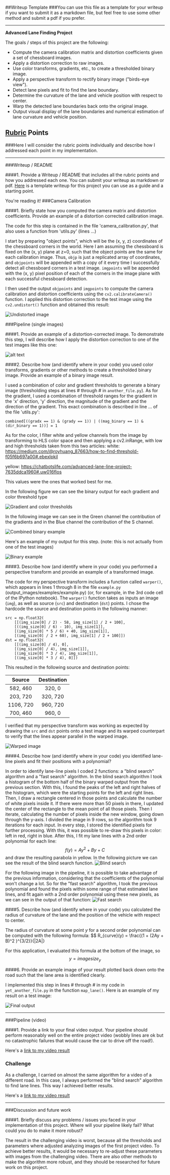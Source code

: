 ##Writeup Template
###You can use this file as a template for your writeup if you want to submit it as a markdown file, but feel free to use some other method and submit a pdf if you prefer.

---

**Advanced Lane Finding Project**

The goals / steps of this project are the following:

* Compute the camera calibration matrix and distortion coefficients given a set of chessboard images.
* Apply a distortion correction to raw images.
* Use color transforms, gradients, etc., to create a thresholded binary image.
* Apply a perspective transform to rectify binary image ("birds-eye view").
* Detect lane pixels and fit to find the lane boundary.
* Determine the curvature of the lane and vehicle position with respect to center.
* Warp the detected lane boundaries back onto the original image.
* Output visual display of the lane boundaries and numerical estimation of lane curvature and vehicle position.

[//]: # (Image References)

[undistorted]: ./camera_cal/test0.jpg "Undistorted"
[image2]: ./test_images/test1.jpg "Road Transformed"
[thresholds]: ./output_images/thresholds.jpg "Gradient and color thresholds"
[thresholds_warped]: ./output_images/thresholds_warped.jpg "Gradient and color thresholds warped"
[final_output]: ./output_images/final_output.jpg "Final binary output"
[image3]: ./output_images/binary_test5.jpg "Binary Example"
[image33]: ./output_images/combined_binary_test5.jpg "Combined binary Example"
[image4]: ./output_images/perspective_straight_lines1.jpg "Warp Example"
[image5]: ./output_images/search_blind.jpg "Fit Visual"
[image55]: ./output_images/search_fast.jpg "Fit Visual"
[image6]: ./output_images/final_result.jpg "Output"
[video1]: ./output_project_video.mp4 "Video"

## [Rubric](https://review.udacity.com/#!/rubrics/571/view) Points
###Here I will consider the rubric points individually and describe how I addressed each point in my implementation.  

---
###Writeup / README

####1. Provide a Writeup / README that includes all the rubric points and how you addressed each one.  You can submit your writeup as markdown or pdf.  [Here](https://github.com/udacity/CarND-Advanced-Lane-Lines/blob/master/writeup_template.md) is a template writeup for this project you can use as a guide and a starting point.  

You're reading it!
###Camera Calibration

####1. Briefly state how you computed the camera matrix and distortion coefficients. Provide an example of a distortion corrected calibration image.

The code for this step is contained in the file 'camera_calibration.py', that also uses a function from 'utils.py' (lines ...)

I start by preparing "object points", which will be the (x, y, z) coordinates of the chessboard corners in the world. Here I am assuming the chessboard is fixed on the (x, y) plane at z=0, such that the object points are the same for each calibration image.  Thus, `objp` is just a replicated array of coordinates, and `objpoints` will be appended with a copy of it every time I successfully detect all chessboard corners in a test image.  `imgpoints` will be appended with the (x, y) pixel position of each of the corners in the image plane with each successful chessboard detection.  

I then used the output `objpoints` and `imgpoints` to compute the camera calibration and distortion coefficients using the `cv2.calibrateCamera()` function.  I applied this distortion correction to the test image using the `cv2.undistort()` function and obtained this result: 

![Undistorted image][undistorted]



###Pipeline (single images)

####1. Provide an example of a distortion-corrected image.
To demonstrate this step, I will describe how I apply the distortion correction to one of the test images like this one:

![alt text][image2]

####2. Describe how (and identify where in your code) you used color transforms, gradients or other methods to create a thresholded binary image.  Provide an example of a binary image result.

I used a combination of color and gradient thresholds to generate a binary image (thresholding steps at lines # through # in `another_file.py`). 
As for the gradient, I used a combination of threshold ranges for the gradient in the 'x' direction, 'y' direction, the magnitude of the gradient and the direction of the gradient.
This exact combination is described in line ... of the file 'utils.py':

    combined[((gradx == 1) & (grady == 1)) | ((mag_binary == 1) & (dir_binary == 1))] = 1

As for the color, I filter white and yellow channels from the image by transforming to HLS color space and then applying a cv2.inRange, with low and high thresholds taken from this two articles:
white:
https://medium.com/@royhuang_87663/how-to-find-threshold-f05f6b697a00#.ebexlpkil

yellow:
https://chatbotslife.com/advanced-lane-line-project-7635ddca1960#.uw016flos

This values were the ones that worked best for me.

In the following figure we can see the binary output for each gradient and color threshold type

![Gradient and color thresholds][thresholds]

In the following image we can see in the Green channel the contribution of the gradients and in the Blue channel the contribution of the S channel.

![Combined binary example][image33]

Here's an example of my output for this step.
(note: this is not actually from one of the test images)

![Binary example][image3]


####3. Describe how (and identify where in your code) you performed a perspective transform and provide an example of a transformed image.

The code for my perspective transform includes a function called `warper()`, which appears in lines 1 through 8 in the file `example.py` (output_images/examples/example.py) (or, for example, in the 3rd code cell of the IPython notebook).  The `warper()` function takes as inputs an image (`img`), as well as source (`src`) and destination (`dst`) points.  I chose the hardcode the source and destination points in the following manner:

```
src = np.float32(
    [[(img_size[0] / 2) - 58, img_size[1] / 2 + 100],
    [((img_size[0] / 6) - 10), img_size[1]],
    [(img_size[0] * 5 / 6) + 40, img_size[1]],
    [(img_size[0] / 2 + 60), img_size[1] / 2 + 100]])
dst = np.float32(
    [[(img_size[0] / 4), 0],
    [(img_size[0] / 4), img_size[1]],
    [(img_size[0] * 3 / 4), img_size[1]],
    [(img_size[0] * 3 / 4), 0]])

```
This resulted in the following source and destination points:

| Source        | Destination   | 
|:-------------:|:-------------:| 
| 582, 460      | 320, 0        | 
| 203, 720      | 320, 720      |
| 1106, 720     | 960, 720      |
| 700, 460      | 960, 0        |

I verified that my perspective transform was working as expected by drawing the `src` and `dst` points onto a test image and its warped counterpart to verify that the lines appear parallel in the warped image.

![Warped image][image4]

####4. Describe how (and identify where in your code) you identified lane-line pixels and fit their positions with a polynomial?

In order to identify lane-line pixels I coded 2 functions: a "blind search" algorithm and a "fast search" algorithm.
In the blind search algorithm I took a histogram of the bottom half of the binary warped output from the previous section. With this, I found the peaks of the left and right halves of the histogram, which were the starting points for the left and right lines.
Then, I draw a rectangle centered in those points and calculate the number of white pixels inside it. If there were more than 50 pixels in there, I updated the center of the rectangle to the mean point of all those pixels. Then I iterate, calculating the number of pixels inside the new window, going down through the y-axis. I divided the image in 9 rows, so the algorithm took 9 iterations for each input.
In every step, I stored the identified pixels for further processing. With this, it was possible to re-draw this pixels in color: left in red, right in blue.
After this, I fit my lane lines with a 2nd order polynomial for each line:
$$ f(y) = A y^2 + B y + C $$
and draw the resulting parabola in yellow.
In the following picture we can see the result of the blind search function.
![Blind search][image5]

For the following image in the pipeline, it is possible to take advantage of the previous information, considering that the coefficients of the polynomial won't change a lot. So for the "fast search" algorithm, I took the previous polynomial and found the pixels within some range of that estimated lane lines, 
and fit again with a 2nd order polynomial using these new pixels, 
as we can see in the output of that function:
![Fast search][image55]


####5. Describe how (and identify where in your code) you calculated the radius of curvature of the lane and the position of the vehicle with respect to center.

The radius of curvature at some point $y$ for a second order polynomial can be computed with the following formula:
$$ R_{curve}(y) = \frac{(1 + (2Ay + B)^2 )^{3/2}}{|2A|}

For this application, I evaluated this formula at the bottom of the image, so 
$$ y = imagesize_y $$

####6. Provide an example image of your result plotted back down onto the road such that the lane area is identified clearly.

I implemented this step in lines # through # in my code in `yet_another_file.py` in the function `map_lane()`.  Here is an example of my result on a test image:

![Final output][image6]

---

###Pipeline (video)

####1. Provide a link to your final video output.  Your pipeline should perform reasonably well on the entire project video (wobbly lines are ok but no catastrophic failures that would cause the car to drive off the road!).

Here's a [link to my video result](./output_project_video.mp4)


### Challenge

As a challenge, I carried on almost the same algorithm for a video of a different road. In this case, I always performed the "blind search" algorithm to find lane lines. This way I achieved better results.

Here's a [link to my video result](./output_challenge_allblind_video.mp4)



---

###Discussion and future work

####1. Briefly discuss any problems / issues you faced in your implementation of this project.  Where will your pipeline likely fail?  What could you do to make it more robust?

The result in the challenging video is worst, because all the thresholds and parameters where adjusted analyzing images of the first project video. To achieve better results, it would be necessary to re-adjust these parameters with images from the challenging video.
There are also other methods to make the algorithm more robust, and they should be researched for future work on this project.